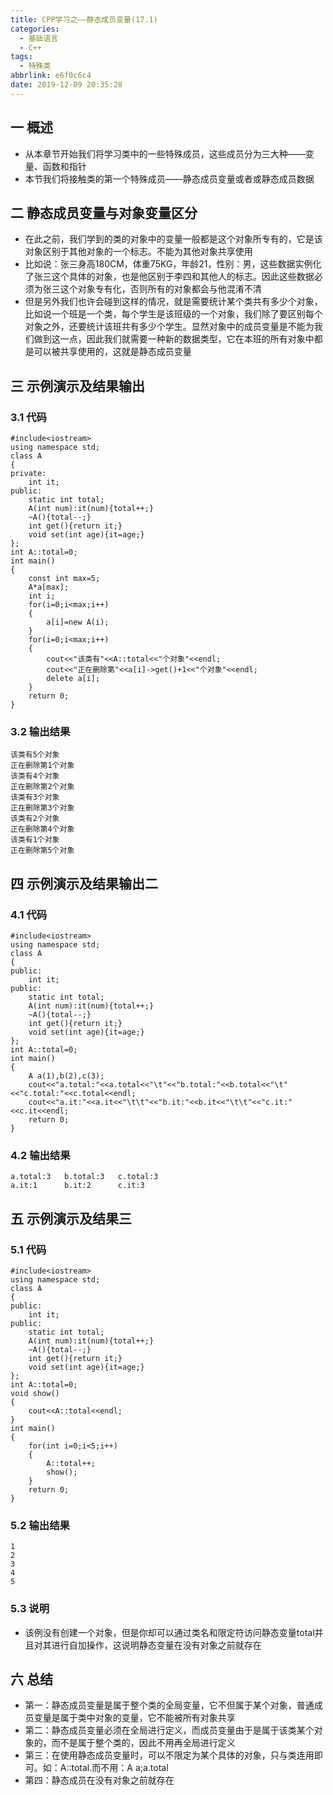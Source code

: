```yaml
---
title: CPP学习之——静态成员变量(17.1)
categories:
  - 基础语言
  - C++
tags:
  - 特殊类
abbrlink: e6f0c6c4
date: 2019-12-09 20:35:28
---
```

## 一 概述

* 从本章节开始我们将学习类中的一些特殊成员，这些成员分为三大种——变量、函数和指针
* 本节我们将接触类的第一个特殊成员——静态成员变量或者或静态成员数据

<!--more-->
## 二 静态成员变量与对象变量区分

* 在此之前，我们学到的类的对象中的变量一般都是这个对象所专有的，它是该对象区别于其他对象的一个标志。不能为其他对象共享使用
* 比如说：张三身高180CM，体重75KG，年龄21，性别：男，这些数据实例化了张三这个具体的对象，也是他区别于李四和其他人的标志。因此这些数据必须为张三这个对象专有化，否则所有的对象都会与他混淆不清
* 但是另外我们也许会碰到这样的情况，就是需要统计某个类共有多少个对象，比如说一个班是一个类，每个学生是该班级的一个对象，我们除了要区别每个对象之外，还要统计该班共有多少个学生。显然对象中的成员变量是不能为我们做到这一点，因此我们就需要一种新的数据类型，它在本班的所有对象中都是可以被共享使用的，这就是静态成员变量

## 三  示例演示及结果输出

### 3.1 代码

```
#include<iostream>
using namespace std;
class A
{
private:
	int it;
public:
	static int total;
	A(int num):it(num){total++;}
	~A(){total--;}
	int get(){return it;}
	void set(int age){it=age;}
};
int A::total=0;
int main()
{
	const int max=5;
	A*a[max];
	int i;
	for(i=0;i<max;i++)
	{
		a[i]=new A(i);
	}
	for(i=0;i<max;i++)
	{
		cout<<"该类有"<<A::total<<"个对象"<<endl;
		cout<<"正在删除第"<<a[i]->get()+1<<"个对象"<<endl;
		delete a[i];
	}
	return 0;
}
```

### 3.2 输出结果

```
该类有5个对象
正在删除第1个对象
该类有4个对象
正在删除第2个对象
该类有3个对象
正在删除第3个对象
该类有2个对象
正在删除第4个对象
该类有1个对象
正在删除第5个对象
```

## 四 示例演示及结果输出二

### 4.1 代码

```
#include<iostream>
using namespace std;
class A
{
public:
	int it;
public:
	static int total;
	A(int num):it(num){total++;}
	~A(){total--;}
	int get(){return it;}
	void set(int age){it=age;}
};
int A::total=0;
int main()
{
	A a(1),b(2),c(3);
	cout<<"a.total:"<<a.total<<"\t"<<"b.total:"<<b.total<<"\t"<<"c.total:"<<c.total<<endl;
	cout<<"a.it:"<<a.it<<"\t\t"<<"b.it:"<<b.it<<"\t\t"<<"c.it:"<<c.it<<endl;
	return 0;
}
```

### 4.2 输出结果

```
a.total:3	b.total:3	c.total:3
a.it:1		b.it:2		c.it:3
```
## 五 示例演示及结果三

### 5.1 代码

```
#include<iostream>
using namespace std;
class A
{
public:
	int it;
public:
	static int total;
	A(int num):it(num){total++;}
	~A(){total--;}
	int get(){return it;}
	void set(int age){it=age;}
};
int A::total=0;
void show()
{
	cout<<A::total<<endl;
}
int main()
{
	for(int i=0;i<5;i++)
	{
		A::total++;
		show();
	}
	return 0;
}
```

### 5.2 输出结果

```
1
2
3
4
5
```
### 5.3 说明

* 该例没有创建一个对象，但是你却可以通过类名和限定符访问静态变量total并且对其进行自加操作，这说明静态变量在没有对象之前就存在

## 六 总结

* 第一：静态成员变量是属于整个类的全局变量，它不但属于某个对象，普通成员变量是属于类中对象的变量，它不能被所有对象共享
* 第二：静态成员变量必须在全局进行定义，而成员变量由于是属于该类某个对象的，而不是属于整个类的，因此不用再全局进行定义
* 第三：在使用静态成员变量时，可以不限定为某个具体的对象，只与类连用即可。如：A::total.而不用：A a;a.total
* 第四：静态成员在没有对象之前就存在
